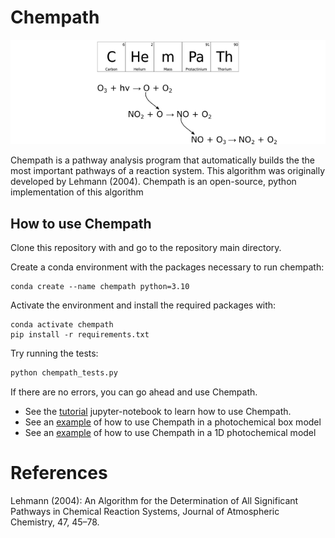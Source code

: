# Chempath


<p align="center">
  <img src="figures/chempath.png">
</p>



Chempath is a pathway analysis program that automatically builds the the most important pathways of a reaction system. This algorithm was originally developed by Lehmann (2004). Chempath is an open-source, python implementation of this algorithm


## How to use Chempath

Clone this repository with and go to the repository main directory.

Create a conda environment with the packages necessary to run chempath:

```
conda create --name chempath python=3.10
```

Activate the environment and install the required packages with:

```
conda activate chempath
pip install -r requirements.txt
```

Try running the tests:

```python
python chempath_tests.py
```

If there are no errors, you can go ahead and use Chempath.

- See the [tutorial](tutorial.ipynb) jupyter-notebook to learn how to use Chempath.
- See an [example](examples/box_model_pathways/box_model_pathways_example.ipynb) of how to use Chempath in a photochemical box model
- See an [example](examples/photochem_modern_earth/pathways_in_photochem.ipynb) of how to use Chempath in a 1D photochemical model

# References

Lehmann (2004): An Algorithm for the Determination of All Significant Pathways in Chemical Reaction Systems, Journal of Atmospheric Chemistry, 47, 45–78.
